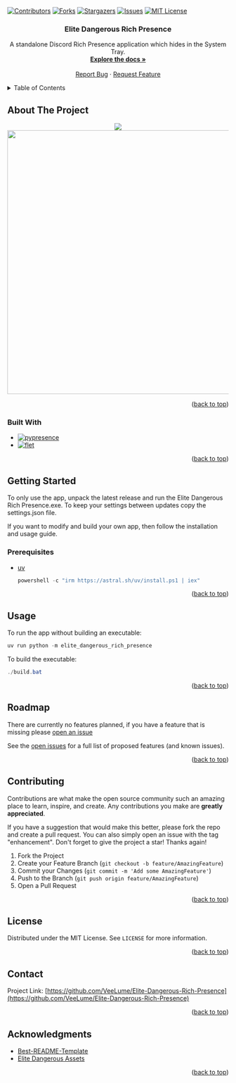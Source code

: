<!-- Improved compatibility of back to top link: See: https://github.com/othneildrew/Best-README-Template/pull/73 -->
<a name="readme-top"></a>


<!-- PROJECT SHIELDS -->
<!--
*** I'm using markdown "reference style" links for readability.
*** Reference links are enclosed in brackets [ ] instead of parentheses ( ).
*** See the bottom of this document for the declaration of the reference variables
*** for contributors-url, forks-url, etc. This is an optional, concise syntax you may use.
*** https://www.markdownguide.org/basic-syntax/#reference-style-links
-->
[![Contributors][contributors-shield]][contributors-url]
[![Forks][forks-shield]][forks-url]
[![Stargazers][stars-shield]][stars-url]
[![Issues][issues-shield]][issues-url]
[![MIT License][license-shield]][license-url]



<!-- PROJECT LOGO -->
<!-- <br />
<div align="center">
  <a href="https://github.com/VeeLume/Elite-Dangerous-Rich-Presence">
    <img src="images/logo.png" alt="Logo" width="80" height="80">
  </a>
-->

<h3 align="center">Elite Dangerous Rich Presence</h3>

  <p align="center">
    A standalone Discord Rich Presence application which hides in the System Tray.
    <br />
    <a href="https://github.com/VeeLume/Elite-Dangerous-Rich-Presence/blob/master/README.md"><strong>Explore the docs »</strong></a>
    <br />
    <br />
    <a href="https://github.com/VeeLume/Elite-Dangerous-Rich-Presence/issues">Report Bug</a>
    ·
    <a href="https://github.com/VeeLume/Elite-Dangerous-Rich-Presence/issues">Request Feature</a>
  </p>
</div>



<!-- TABLE OF CONTENTS -->
<details>
  <summary>Table of Contents</summary>
  <ol>
    <li>
      <a href="#about-the-project">About The Project</a>
      <ul>
        <li><a href="#built-with">Built With</a></li>
      </ul>
    </li>
    <li>
      <a href="#getting-started">Getting Started</a>
      <ul>
        <li><a href="#prerequisites">Prerequisites</a></li>
        <li><a href="#installation">Installation</a></li>
      </ul>
    </li>
    <li><a href="#usage">Usage</a></li>
    <li><a href="#roadmap">Roadmap</a></li>
    <li><a href="#contributing">Contributing</a></li>
    <li><a href="#license">License</a></li>
    <li><a href="#contact">Contact</a></li>
    <li><a href="#acknowledgments">Acknowledgments</a></li>
  </ol>
</details>



<!-- ABOUT THE PROJECT -->
## About The Project
<p align="middle">
  <img src="https://github.com/VeeLume/Elite-Dangerous-Rich-Presence/blob/master/images/presence.jpg?raw=true">
  <img src="https://github.com/VeeLume/Elite-Dangerous-Rich-Presence/blob/master/images/settings.png?raw=true" height=600px>
</p>

<p align="right">(<a href="#readme-top">back to top</a>)</p>



### Built With

* [![pypresence][pypresence]][pypresence-url]
* [![flet][flet]][flet-url]

<p align="right">(<a href="#readme-top">back to top</a>)</p>



<!-- GETTING STARTED -->
## Getting Started

To only use the app, unpack the latest release and run the Elite Dangerous Rich Presence.exe. To keep your settings between updates copy the settings.json file.

If you want to modify and build your own app, then follow the installation and usage guide.

### Prerequisites

* [uv](https://docs.astral.sh/uv/#getting-started)
  ```powershell
  powershell -c "irm https://astral.sh/uv/install.ps1 | iex"
  ```

<p align="right">(<a href="#readme-top">back to top</a>)</p>



<!-- USAGE EXAMPLES -->
## Usage

<!-- Use this space to show useful examples of how a project can be used. Additional screenshots, code examples and demos work well in this space. You may also link to more resources. -->

To run the app without building an executable:
```powershell
uv run python -m elite_dangerous_rich_presence
```
To build the executable:
```powershell
./build.bat
```

<!-- _For more examples, please refer to the [Documentation](https://example.com)_ -->

<p align="right">(<a href="#readme-top">back to top</a>)</p>



<!-- ROADMAP -->
## Roadmap

There are currently no features planned, if you have a feature that is missing please [open an issue](https://github.com/VeeLume/Elite-Dangerous-Rich-Presence/issues)

See the [open issues](https://github.com/VeeLume/Elite-Dangerous-Rich-Presence/issues) for a full list of proposed features (and known issues).

<p align="right">(<a href="#readme-top">back to top</a>)</p>



<!-- CONTRIBUTING -->
## Contributing

Contributions are what make the open source community such an amazing place to learn, inspire, and create. Any contributions you make are **greatly appreciated**.

If you have a suggestion that would make this better, please fork the repo and create a pull request. You can also simply open an issue with the tag "enhancement".
Don't forget to give the project a star! Thanks again!

1. Fork the Project
2. Create your Feature Branch (`git checkout -b feature/AmazingFeature`)
3. Commit your Changes (`git commit -m 'Add some AmazingFeature'`)
4. Push to the Branch (`git push origin feature/AmazingFeature`)
5. Open a Pull Request

<p align="right">(<a href="#readme-top">back to top</a>)</p>



<!-- LICENSE -->
## License

Distributed under the MIT License. See `LICENSE` for more information.

<p align="right">(<a href="#readme-top">back to top</a>)</p>



<!-- CONTACT -->
## Contact

Project Link: [https://github.com/VeeLume/Elite-Dangerous-Rich-Presence](https://github.com/VeeLume/Elite-Dangerous-Rich-Presence)

<p align="right">(<a href="#readme-top">back to top</a>)</p>



<!-- ACKNOWLEDGMENTS -->
## Acknowledgments

* [Best-README-Template](https://github.com/othneildrew/Best-README-Template)
* [Elite Dangerous Assets](https://github.com/Venefilyn/EDAssets)

<p align="right">(<a href="#readme-top">back to top</a>)</p>



<!-- MARKDOWN LINKS & IMAGES -->
<!-- https://www.markdownguide.org/basic-syntax/#reference-style-links -->
[contributors-shield]: https://img.shields.io/github/contributors/VeeLume/Elite-Dangerous-Rich-Presence.svg?style=for-the-badge
[contributors-url]: https://github.com/VeeLume/Elite-Dangerous-Rich-Presence/graphs/contributors
[forks-shield]: https://img.shields.io/github/forks/VeeLume/Elite-Dangerous-Rich-Presence.svg?style=for-the-badge
[forks-url]: https://github.com/VeeLume/Elite-Dangerous-Rich-Presence/network/members
[stars-shield]: https://img.shields.io/github/stars/VeeLume/Elite-Dangerous-Rich-Presence.svg?style=for-the-badge
[stars-url]: https://github.com/VeeLume/Elite-Dangerous-Rich-Presence/stargazers
[issues-shield]: https://img.shields.io/github/issues/VeeLume/Elite-Dangerous-Rich-Presence.svg?style=for-the-badge
[issues-url]: https://github.com/VeeLume/Elite-Dangerous-Rich-Presence/issues
[license-shield]: https://img.shields.io/github/license/VeeLume/Elite-Dangerous-Rich-Presence.svg?style=for-the-badge
[license-url]: https://github.com/VeeLume/Elite-Dangerous-Rich-Presence/blob/master/LICENSE
[product-screenshot]: images/screenshot.png
[pypresence]: https://img.shields.io/badge/pypresence-00bb88.svg?style=for-the-badge&logo=discord&logoWidth=20
[pypresence-url]: https://github.com/qwertyquerty/pypresence
[flet]: https://img.shields.io/badge/flet-db0f49.svg?style=for-the-badge
[flet-url]: https://flet.dev/
